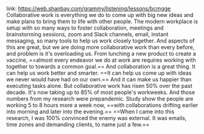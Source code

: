 # 
link: https://web.shanbay.com/grammy/listening/lessons/bcmgge
 Collaborative work is everything we do to come up with big new ideas and make plans to bring them to life with other people. The modern workplace is setup with so many ways to foster collaboration, meetings and brainstorming sessions, zoom and Slack channels, email, instant messaging, so many tools to help us work closely together. And aspects of this are great, but we are doing more collaborative work than every before,  and problem is it's overloading us. From lunching a new product to create a vaccine, ==almost every endeavor we do at work are requires working with together to towards a common goal.== And collaboration is a great thing. It can help us work better and smarter. ==It can help us come up with ideas we never would have had on our own.== And it can make us happier than executing tasks alone. But collaborative work has risen 50% over the past decade. It's now taking up to 85% of most people's workweeks. And those numbers from my research were prepandemic.  Study show the people are working 5 to 8 hours more a week now, ==with collaborations drifting earlier into morning and later into the evening.== ==When I came into this research, I was 100% convinced the enemy was external. It was emails, time zones and demanding clients, to name just a few.== 